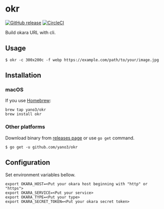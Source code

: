 # okr

[![GitHub release](https://img.shields.io/github/release/yano3/okr.svg)](https://github.com/yano3/okr/releases)
[![CircleCI](https://circleci.com/gh/yano3/okr.svg?style=shield)](https://circleci.com/gh/yano3/okr)

Build okara URL with cli.

## Usage

```console
$ okr -c 300x200c -f webp https://example.com/path/to/your/image.jpg
```

## Installation

### macOS

If you use [Homebrew](https://brew.sh):

```
brew tap yano3/okr
brew install okr
```

### Other platforms

Download binary from [releases page](https://github.com/yano3/okr/releases) or use `go get` command.

```console
$ go get -u github.com/yano3/okr
```

## Configuration

Set environment variables bellow.

```
export OKARA_HOST=<Put your okara host beginning with "http" or "https">
export OKARA_SERVICE=<Put your service>
export OKARA_TYPE=<Put your type>
export OKARA_SECRET_TOKEN=<Put your okara secret token>
```
